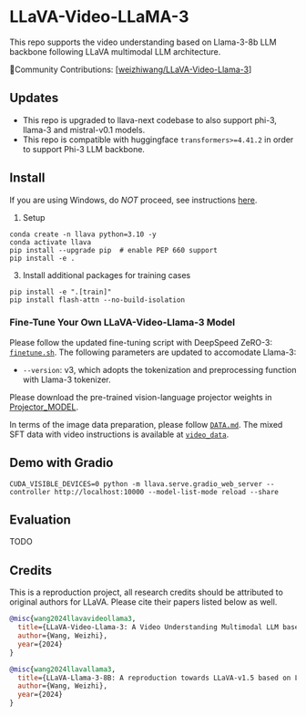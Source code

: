 # LLaVA-Video-LLaMA-3

This repo supports the video understanding based on Llama-3-8b LLM backbone following LLaVA multimodal LLM architecture.

🤝Community Contributions: [[weizhiwang/LLaVA-Video-Llama-3](https://huggingface.co/weizhiwang/LLaVA-Video-Llama-3)]

## Updates
- This repo is upgraded to llava-next codebase to also support phi-3, llama-3 and mistral-v0.1 models.
- This repo is compatible with huggingface `transformers>=4.41.2` in order to support Phi-3 LLM backbone.

## Install

If you are using Windows, do *NOT* proceed, see instructions [here](https://github.com/haotian-liu/LLaVA/blob/main/docs/Windows.md).

1. Setup
```Shell
conda create -n llava python=3.10 -y
conda activate llava
pip install --upgrade pip  # enable PEP 660 support
pip install -e .
```

3. Install additional packages for training cases
```
pip install -e ".[train]"
pip install flash-attn --no-build-isolation
```

### Fine-Tune Your Own LLaVA-Video-Llama-3 Model
Please follow the updated fine-tuning script with DeepSpeed ZeRO-3: [`finetune.sh`](https://github.com/Victorwz/LLaVA-Llama-3/blob/main/scripts/finetune.sh). The following parameters are updated to accomodate Llama-3:
- `--version`: v3, which adopts the tokenization and preprocessing function with Llama-3 tokenizer.

Please download the pre-trained vision-language projector weights in [Projector_MODEL](https://huggingface.co/weizhiwang/llava-v1.5-llama-3-8b-pretrain-clip-large-336px).

In terms of the image data preparation, please follow [`DATA.md`](DATA.md). The mixed SFT data with video instructions is available at [`video_data`](https://huggingface.co/datasets/weizhiwang/llava_v15_instruction_images/resolve/main/llava_phi_3_video_mix.json?download=true).

## Demo with Gradio
```shell
CUDA_VISIBLE_DEVICES=0 python -m llava.serve.gradio_web_server --controller http://localhost:10000 --model-list-mode reload --share
```

## Evaluation

TODO


## Credits
This is a reproduction project, all research credits should be attributed to original authors for LLaVA. Please cite their papers listed below as well.

```bibtex
@misc{wang2024llavavideollama3,
  title={LLaVA-Video-Llama-3: A Video Understanding Multimodal LLM based on Llama-3-8B LLM backbone},
  author={Wang, Weizhi},
  year={2024}
}
```

```bibtex
@misc{wang2024llavallama3,
  title={LLaVA-Llama-3-8B: A reproduction towards LLaVA-v1.5 based on Llama-3-8B LLM backbone},
  author={Wang, Weizhi},
  year={2024}
}
```
